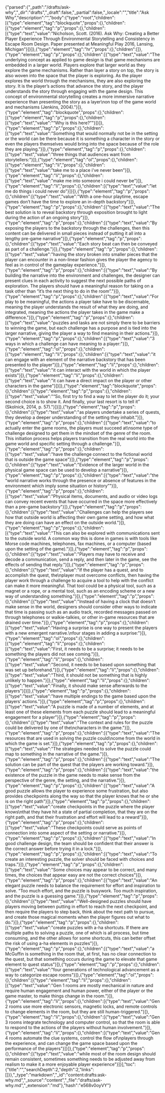 {"parsed":{"_path":"/drafts/ask-why","_dir":"drafts","_draft":false,"_partial":false,"_locale":"","title":"Ask Why","description":"","body":{"type":"root","children":[{"type":"element","tag":"blockquote","props":{},"children":[{"type":"element","tag":"p","props":{},"children":[{"type":"text","value":"Nicholson, Scott. (2016). Ask Why: Creating a Better Player Experience Through Environmental Storytelling and Consistency in Escape Room Design. Paper presented at Meaningful Play 2016, Lansing, Michigan"}]}]},{"type":"element","tag":"hr","props":{},"children":[]},{"type":"element","tag":"p","props":{},"children":[{"type":"text","value":"The underlying concept as applied to game design is that game mechanisms are embedded in a larger world. Players explore that larger world as they explore the game mechanisms. Rather than layer a story on top, the story is also woven into the space that the player is exploring. As the player explores the world through the mechanisms, they are also exploring the story. It is the player’s actions that advance the story, and the player understands the story through engaging with the game design. This concept of environmental storytelling creates a more immersive narrative experience than presenting the story as a layer\non top of the game world and mechanisms (Jenkins, 2004)."}]},{"type":"element","tag":"blockquote","props":{},"children":[{"type":"element","tag":"p","props":{},"children":[{"type":"text","value":"“Why is this here?”"}]}]},{"type":"element","tag":"p","props":{},"children":[{"type":"text","value":"Something that would normally not be in the setting or the world can be there because it is something a character in the story or even the players themselves would bring into the space because of the role they are playing."}]},{"type":"element","tag":"p","props":{},"children":[{"type":"text","value":"three things that audiences want from storytellers:"}]},{"type":"element","tag":"ol","props":{},"children":[{"type":"element","tag":"li","props":{},"children":[{"type":"text","value":"take me to a place i've never been"}]},{"type":"element","tag":"li","props":{},"children":[{"type":"text","value":"make me into someone i could never be"}]},{"type":"element","tag":"li","props":{},"children":[{"type":"text","value":"let me do things i could never do"}]}]},{"type":"element","tag":"p","props":{},"children":[{"type":"text","value":"With a one-hour playtime, escape games don’t have the time to explore an in-depth backstory"}]},{"type":"element","tag":"p","props":{},"children":[{"type":"text","value":"The best solution is to reveal backstory through exposition brought to light during the action of an ongoing story"}]},{"type":"element","tag":"p","props":{},"children":[{"type":"text","value":"By exposing the players to the backstory through the challenges, then this content can be delivered in small pieces instead of putting it all into a lengthy pre-game narrative"}]},{"type":"element","tag":"p","props":{},"children":[{"type":"text","value":"Each story beat can then be conveyed as part of a challenge."}]},{"type":"element","tag":"p","props":{},"children":[{"type":"text","value":"having the story broken into smaller pieces that the player can encounter in a non-linear fashion gives the player the agency to feel as in control of the gameplay experience."}]},{"type":"element","tag":"p","props":{},"children":[{"type":"text","value":"By building the narrative into the environment and challenges, the designer can present clues in each activity to suggest the next possible paths of exploration. The players should have a meaningful reason for taking on a task other than “it’s the next thing to do in the room”."}]},{"type":"element","tag":"p","props":{},"children":[{"type":"text","value":"For play to be meaningful, the actions a player take have to be discernable, meaning the player understands the result of what they are doing, and integrated, meaning the actions the player takes in the game make a difference."}]},{"type":"element","tag":"p","props":{},"children":[{"type":"text","value":"puzzles and tasks are not simply there to be barriers to winning the game, but each challenge has a purpose and is tied into the larger narrative, giving the player a way to find meaning in their actions."}]},{"type":"element","tag":"p","props":{},"children":[{"type":"text","value":"3 ways in which a challenge can have meaning to a player:"}]},{"type":"element","tag":"ol","props":{},"children":[{"type":"element","tag":"li","props":{},"children":[{"type":"text","value":"it can engage with an element of the narrative backstory that has been presented to the player"}]},{"type":"element","tag":"li","props":{},"children":[{"type":"text","value":"it can interact with the world in which the player exists"}]},{"type":"element","tag":"li","props":{},"children":[{"type":"text","value":"it can have a direct impact on the player or other characters in the game"}]}]},{"type":"element","tag":"blockquote","props":{},"children":[{"type":"element","tag":"p","props":{},"children":[{"type":"text","value":"“So, first try to find a way to let the player do it; your second choice is to show it. And finally, your last resort is to tell it” (Skolnick, 2014, p. 57)."}]}]},{"type":"element","tag":"p","props":{},"children":[{"type":"text","value":"as players undertake a series of quests, they develop a deeper understanding of the setting they inhabit."}]},{"type":"element","tag":"p","props":{},"children":[{"type":"text","value":"to actually enter the game rooms, the players must succeed at\nsome type of challenge designed to get them in the mindset of the genre of the room. This initiation process helps players transition from the real world into the game world and specific setting through a challenge."}]},{"type":"element","tag":"p","props":{},"children":[{"type":"text","value":"have the challenge connect to the fictional world that is outside the game space"}]},{"type":"element","tag":"p","props":{},"children":[{"type":"text","value":"Evidence of the larger world in the physical game space can be used to develop a narrative"}]},{"type":"element","tag":"p","props":{},"children":[{"type":"text","value":"the “world narrative works through the presence or absence of features in the environment which imply some situation or history”"}]},{"type":"element","tag":"p","props":{},"children":[{"type":"text","value":"Physical items, documents, and audio or video logs can convey recent events that have occurred in the space more effectively than a pre-game backstory"}]},{"type":"element","tag":"p","props":{},"children":[{"type":"text","value":"Challenges can help the players see how that outside world is affecting their own game setting, and how what they are doing can have an effect on the outside world."}]},{"type":"element","tag":"p","props":{},"children":[{"type":"text","value":"This can also be explored with communications sent to the outside world. A common way this is done in games is with tools like Morse code machines, telephones, fax machines, or a computer (based upon the setting of the game)."}]},{"type":"element","tag":"p","props":{},"children":[{"type":"text","value":"Players may have to receive and decode a communication, send a reply, and then later in the game, see the effects of sending that reply."}]},{"type":"element","tag":"p","props":{},"children":[{"type":"text","value":"If the player has a quest, and to accomplish the quest, the\nplayer must overcome conflicts, then having the player work through a challenge to acquire a tool to help with the conflict can make it more meaningful. That tool could be a physical tool, such as a magnet or a rope, or a mental tool, such as an encoding scheme or a new way of understanding something."}]},{"type":"element","tag":"p","props":{},"children":[{"type":"text","value":"Instead of having a clock that doesn’t make sense in the world, designers should consider other ways to indicate that time is passing such as an audio track, recorded messages passed on through telephones or walkie-talkies, or other in-game resources that are drained over time."}]},{"type":"element","tag":"p","props":{},"children":[{"type":"text","value":"Having a surprise is one way to present the players with a new emergent narrative.\nfour stages in adding a surprise:"}]},{"type":"element","tag":"ol","props":{},"children":[{"type":"element","tag":"li","props":{},"children":[{"type":"text","value":"First, it needs to be a surprise; it needs to be something the players did not see coming."}]},{"type":"element","tag":"li","props":{},"children":[{"type":"text","value":"Second, it needs to be based upon something that was set up beforehand."}]},{"type":"element","tag":"li","props":{},"children":[{"type":"text","value":"Third, it should not be something that is highly unlikely to happen."}]},{"type":"element","tag":"li","props":{},"children":[{"type":"text","value":"Finally, it should make sense afterwards to the players"}]}]},{"type":"element","tag":"p","props":{},"children":[{"type":"text","value":"have multiple endings to the game based upon the players’ actions."}]},{"type":"element","tag":"p","props":{},"children":[{"type":"text","value":"A puzzle is made of a number of elements, and at least one of these elements from each puzzle should lead to a meaningful engagement for a player"}]},{"type":"element","tag":"p","props":{},"children":[{"type":"text","value":"The context and rules for the puzzle could be delivered by one of the\ncharacters in the game."}]},{"type":"element","tag":"p","props":{},"children":[{"type":"text","value":"The resources that are used in solving the puzzle could\ncome from the world in which the game is set."}]},{"type":"element","tag":"p","props":{},"children":[{"type":"text","value":"The strategies needed to solve the puzzle could map to something in the narrative of the game."}]},{"type":"element","tag":"p","props":{},"children":[{"type":"text","value":"The solution can be part of the quest that the players are working toward."}]},{"type":"element","tag":"p","props":{},"children":[{"type":"text","value":"the existence of the puzzle in the game needs to make sense from the perspective of the genre, the setting, and the narrative."}]},{"type":"element","tag":"p","props":{},"children":[{"type":"text","value":"A good puzzle allows the player to experience some frustration, but also provides checkpoints along the way so that the player knows that he or she is on the right path"}]},{"type":"element","tag":"p","props":{},"children":[{"type":"text","value":"create checkpoints in the puzzle where the player knows\nthat they have hit a state of partial completion, that they are on the right path, and that their frustration and effort will lead to a reward"}]},{"type":"element","tag":"p","props":{},"children":[{"type":"text","value":"These checkpoints could serve as points of connection into some aspect of the setting or narrative."}]},{"type":"element","tag":"p","props":{},"children":[{"type":"text","value":"In good challenge design, the team should be confident that their answer is the correct answer before trying it in a lock."}]},{"type":"element","tag":"p","props":{},"children":[{"type":"text","value":"To create an interesting puzzle, the solver should be faced with choices and traps."}]},{"type":"element","tag":"p","props":{},"children":[{"type":"text","value":"Some choices may appear to be correct, and many times, the choices that appear easy are not the correct choices"}]},{"type":"element","tag":"p","props":{},"children":[{"type":"text","value":"An elegant puzzle needs to balance the requirement for effort and inspiration to solve. “Too much effort, and the puzzle is busywork. Too much inspiration, and the puzzle is a guessing game."}]},{"type":"element","tag":"p","props":{},"children":[{"type":"text","value":"Well-designed puzzles should have players moving between putting in effort to reach the next checkpoint, and then require the players to step back, think about the next path to pursue, and create those magical moments when the player figures out what to do."}]},{"type":"element","tag":"p","props":{},"children":[{"type":"text","value":"create puzzles with a-ha shortcuts. If there are multiple paths to solving a puzzle, one of which is all process, but time consuming, and the other allows for some shortcuts, this can better offset the risk of using a-ha elements in puzzles"}]},{"type":"element","tag":"p","props":{},"children":[{"type":"text","value":"a McGuffin is something in the room that, at first, has no clear connection to the quest, but that something occurs during the game to elevate that game element to quest status"}]},{"type":"element","tag":"p","props":{},"children":[{"type":"text","value":"four generations of technological advancement as a way to categorize escape rooms"}]},{"type":"element","tag":"ol","props":{},"children":[{"type":"element","tag":"li","props":{},"children":[{"type":"text","value":"Gen 1 rooms are mostly mechanical in nature and require human engagement and human power, either of the player or the game master, to make things change in the room."}]},{"type":"element","tag":"li","props":{},"children":[{"type":"text","value":"Gen 2 rooms use more electronic sensors, magnetic locks, and remote controls to change elements in the room, but they are still human-triggered."}]},{"type":"element","tag":"li","props":{},"children":[{"type":"text","value":"Gen 3 rooms integrate technology and computer control, so that the room is able to respond to the actions of the players without human involvement."}]},{"type":"element","tag":"li","props":{},"children":[{"type":"text","value":"Gen 4 rooms automate the clue systems, control the flow of\nplayers through the experience, and can change the game space based upon the performance of the players"}]}]},{"type":"element","tag":"p","props":{},"children":[{"type":"text","value":"while most of the room design should remain consistent, sometimes something needs to be adjusted away from realism to make it a more enjoyable player experience"}]}],"toc":{"title":"","searchDepth":2,"depth":2,"links":[]}},"_type":"markdown","_id":"content:drafts:ask-why.md","_source":"content","_file":"drafts/ask-why.md","_extension":"md"},"hash":"e568v0oyVY"}